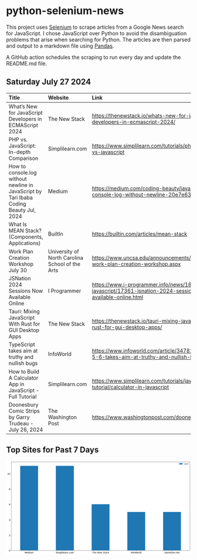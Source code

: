 # python-selenium-news

This project uses [Selenium](https://www.seleniumhq.org/) to scrape articles from a Google News search for JavaScript.
I chose JavaScript over Python to avoid the disambiguation problems that arise when searching for Python.
The articles are then parsed and output to a markdown file using [Pandas](https://pandas.pydata.org/).

A GitHub action schedules the scraping to run every day and update the README.md file.

## Saturday July 27 2024


| Title                                                                                     | Website                                         | Link                                                                                                     |
|:------------------------------------------------------------------------------------------|:------------------------------------------------|:---------------------------------------------------------------------------------------------------------|
| What’s New for JavaScript Developers in ECMAScript 2024                                   | The New Stack                                   | https://thenewstack.io/whats-new-for-javascript-developers-in-ecmascript-2024/                           |
| PHP vs. JavaScript: In-depth Comparison                                                   | Simplilearn.com                                 | https://www.simplilearn.com/tutorials/php-tutorial/php-vs-javascript                                     |
| How to console.log without newline in JavaScript  by Tari Ibaba  Coding Beauty  Jul, 2024 | Medium                                          | https://medium.com/coding-beauty/javascript-console-log-without-newline-20e7e63cca36                     |
| What Is MEAN Stack? (Components, Applications)                                            | BuiltIn                                         | https://builtin.com/articles/mean-stack                                                                  |
| Work Plan Creation Workshop July 30                                                       | University of North Carolina School of the Arts | https://www.uncsa.edu/announcements/20240725-hr-work-plan-creation-workshop.aspx                         |
| JSNation 2024 Sessions Now Available Online                                               | I Programmer                                    | https://www.i-programmer.info/news/167-javascript/17361-jsnation-2024-sessions-now-available-online.html |
| Tauri: Mixing JavaScript With Rust for GUI Desktop Apps                                   | The New Stack                                   | https://thenewstack.io/tauri-mixing-javascript-with-rust-for-gui-desktop-apps/                           |
| TypeScript takes aim at truthy and nullish bugs                                           | InfoWorld                                       | https://www.infoworld.com/article/3478113/typescript-5-6-takes-aim-at-truthy-and-nullish-bugs.html       |
| How to Build A Calculator App in JavaScript - Full Tutorial                               | Simplilearn.com                                 | https://www.simplilearn.com/tutorials/javascript-tutorial/calculator-in-javascript                       |
| Doonesbury Comic Strips by Garry Trudeau - July 26, 2024                                  | The Washington Post                             | https://www.washingtonpost.com/doonesbury/                                                               |
## Top Sites for Past 7 Days

![Graph of Top Sites](https://raw.githubusercontent.com/dan-mba/python-selenium-news/main/last-week.png)
